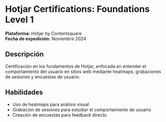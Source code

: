 # Hotjar Certifications: Foundations Level 1

**Plataforma:** Hotjar by Contentsquare  
**Fecha de expedición:** Noviembre 2024  

## Descripción
Certificación en los fundamentos de Hotjar, enfocada en entender el comportamiento del usuario en sitios web mediante heatmaps, grabaciones de sesiones y encuestas de usuario.

## Habilidades
- Uso de heatmaps para análisis visual
- Grabación de sesiones para estudiar el comportamiento de usuario
- Creación de encuestas para feedback directo
